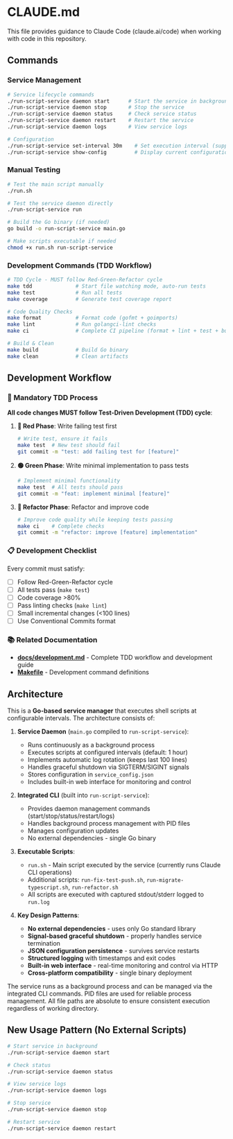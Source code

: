# CLAUDE.md

This file provides guidance to Claude Code (claude.ai/code) when working with code in this repository.

## Commands

### Service Management
```bash
# Service lifecycle commands
./run-script-service daemon start      # Start the service in background
./run-script-service daemon stop       # Stop the service
./run-script-service daemon status     # Check service status
./run-script-service daemon restart    # Restart the service
./run-script-service daemon logs       # View service logs

# Configuration
./run-script-service set-interval 30m    # Set execution interval (supports s/m/h suffixes)
./run-script-service show-config         # Display current configuration
```

### Manual Testing
```bash
# Test the main script manually
./run.sh

# Test the service daemon directly
./run-script-service run

# Build the Go binary (if needed)
go build -o run-script-service main.go

# Make scripts executable if needed
chmod +x run.sh run-script-service
```

### Development Commands (TDD Workflow)
```bash
# TDD Cycle - MUST follow Red-Green-Refactor cycle
make tdd              # Start file watching mode, auto-run tests
make test             # Run all tests
make coverage         # Generate test coverage report

# Code Quality Checks
make format           # Format code (gofmt + goimports)
make lint             # Run golangci-lint checks
make ci               # Complete CI pipeline (format + lint + test + build)

# Build & Clean
make build            # Build Go binary
make clean            # Clean artifacts
```

## Development Workflow

### 🚨 Mandatory TDD Process

**All code changes MUST follow Test-Driven Development (TDD) cycle**:

1. **🔴 Red Phase**: Write failing test first
   ```bash
   # Write test, ensure it fails
   make test  # New test should fail
   git commit -m "test: add failing test for [feature]"
   ```

2. **🟢 Green Phase**: Write minimal implementation to pass tests
   ```bash
   # Implement minimal functionality
   make test  # All tests should pass
   git commit -m "feat: implement minimal [feature]"
   ```

3. **🔵 Refactor Phase**: Refactor and improve code
   ```bash
   # Improve code quality while keeping tests passing
   make ci    # Complete checks
   git commit -m "refactor: improve [feature] implementation"
   ```

### 📋 Development Checklist

Every commit must satisfy:
- [ ] Follow Red-Green-Refactor cycle
- [ ] All tests pass (`make test`)
- [ ] Code coverage >80%
- [ ] Pass linting checks (`make lint`)
- [ ] Small incremental changes (<100 lines)
- [ ] Use Conventional Commits format

### 📚 Related Documentation
- **[docs/development.md](docs/development.md)** - Complete TDD workflow and development guide
- **[Makefile](Makefile)** - Development command definitions

## Architecture

This is a **Go-based service manager** that executes shell scripts at configurable intervals. The architecture consists of:

1. **Service Daemon** (`main.go` compiled to `run-script-service`):
   - Runs continuously as a background process
   - Executes scripts at configured intervals (default: 1 hour)
   - Implements automatic log rotation (keeps last 100 lines)
   - Handles graceful shutdown via SIGTERM/SIGINT signals
   - Stores configuration in `service_config.json`
   - Includes built-in web interface for monitoring and control

2. **Integrated CLI** (built into `run-script-service`):
   - Provides daemon management commands (start/stop/status/restart/logs)
   - Handles background process management with PID files
   - Manages configuration updates
   - No external dependencies - single Go binary

3. **Executable Scripts**:
   - `run.sh` - Main script executed by the service (currently runs Claude CLI operations)
   - Additional scripts: `run-fix-test-push.sh`, `run-migrate-typescript.sh`, `run-refactor.sh`
   - All scripts are executed with captured stdout/stderr logged to `run.log`

4. **Key Design Patterns**:
   - **No external dependencies** - uses only Go standard library
   - **Signal-based graceful shutdown** - properly handles service termination
   - **JSON configuration persistence** - survives service restarts
   - **Structured logging** with timestamps and exit codes
   - **Built-in web interface** - real-time monitoring and control via HTTP
   - **Cross-platform compatibility** - single binary deployment

The service runs as a background process and can be managed via the integrated CLI commands. PID files are used for reliable process management. All file paths are absolute to ensure consistent execution regardless of working directory.

## New Usage Pattern (No External Scripts)

```bash
# Start service in background
./run-script-service daemon start

# Check status
./run-script-service daemon status

# View service logs
./run-script-service daemon logs

# Stop service
./run-script-service daemon stop

# Restart service
./run-script-service daemon restart
```
